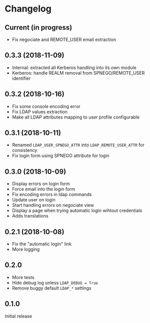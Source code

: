 # Changelog

## Current (in progress)

- Fix negociate and REMOTE_USER email extraction

## 0.3.3 (2018-11-09)

- Internal: extracted all Kerberos handling into its own module
- Kerberos: handle REALM removal from SPNEGO/REMOTE_USER identifier

## 0.3.2 (2018-10-16)

- Fix some console encoding error
- Fix LDAP values extraction
- Make all LDAP attributes mapping to user profile configurable

## 0.3.1 (2018-10-11)

- Renamed `LDAP_USER_SPNEGO_ATTR` into `LDAP_REMOTE_USER_ATTR` for consistency
- Fix login form using SPNEGO attribute for login

## 0.3.0 (2018-10-09)

- Display errors on login form
- Force email into the login form
- Fix encoding errors in ldap commands
- Update user on login
- Start handling errors on negociate view
- Display a page when trying automatic login wihtout credentials
- Adds translations

## 0.2.1 (2018-10-08)

- Fix the "automatic login" link
- More logging

## 0.2.0

- More tests
- Hide debug log unless `LDAP_DEBUG = True`
- Remove buggy default `LDAP_*` settings

## 0.1.0

Initial release
